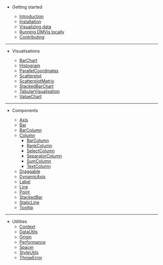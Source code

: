 - Getting started

  - [Introduction](README.md)
  - [Installation](INSTALLING.md)
  - [Visualizing data](DATA.md)
  - [Running DMVis locally](LOCAL.md)
  - [Contributing](CONTRIBUTING.md)

---

- Visualisations

  - [BarChart](visualisations/BarChart.md)
  - [Histogram](visualisations/Histogram.md)
  - [ParallelCoordinates](visualisations/ParallelCoordinates.md)
  - [Scatterplot](visualisations/Scatterplot.md)
  - [ScatterplotMatrix](visualisations/ScatterplotMatrix.md)
  - [StackedBarChart](visualisations/StackedBarChart.md)
  - [TabularVisualisation](visualisations/TabularVisualisation.md)
  - [ValueChart](visualisations/ValueChart.md)

---

- Components

  - [Axis](components/axis.md)
  - [Bar](components/bar.md)
  - [BarColumn](components/barcolumn.md)
  - [Column](components/column.md)
    - [BarColumn](columns/barcolumn.md)
    - [RankColumn](columns/rankcolumn.md)
    - [SelectColumn](columns/selectcolumn.md)
    - [SeparatorColumn](columns/separatorcolumn.md)
    - [SumColumn](columns/sumcolumn.md)
    - [TextColumn](columns/textcolumn.md)
  - [Draggable](components/draggable.md)
  - [DynamicAxis](components/dynamicaxis.md)
  - [Label](components/label.md)
  - [Line](components/line.md)
  - [Point](components/point.md)
  - [StackedBar](components/stackedbar.md)
  - [StaticLine](components/staticLine.md)
  - [Tooltip](components/tooltip.md)

---

- Utilities
  - [Context](utils/context.md)
  - [DataUtils](utils/dataUtils.md)
  - [Origin](utils/origin.md)
  - [Performance](utils/performance.md)
  - [Spacer](utils/spacer.md)
  - [StyleUtils](utils/styleUtils.md)
  - [ThrowError](utils/throwError.md)
